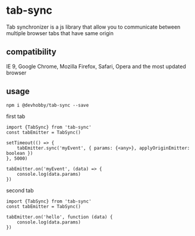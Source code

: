 # tab-sync

Tab synchronizer is a js library that allow you to communicate between multiple browser tabs that have same origin

## compatibility

IE 9, Google Chrome, Mozilla Firefox, Safari, Opera and the most updated browser

## usage

    npm i @devhobby/tab-sync --save

first tab

    import {TabSync} from 'tab-sync'
    const tabEmitter = TabSync()

    setTimeout(() => {
    	tabEmitter.sync('myEvent', { params: {<any>}, applyOriginEmitter: boolean })
    }, 5000)

    tabEmitter.on('myEvent', (data) => {
    	console.log(data.params)
    })

second tab

    import {TabSync} from 'tab-sync'
    const tabEmitter = TabSync()

    tabEmitter.on('hello', function (data) {
    	console.log(data.params)
    })
